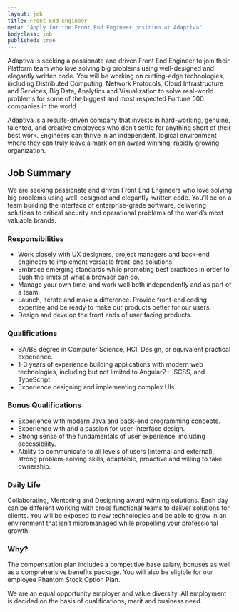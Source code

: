 ```yaml
---
layout: job
title: Front End Engineer
meta: "Apply for the Front End Engineer position at Adaptiva"
bodyclass: job
published: true
---
```


Adaptiva is seeking a passionate and driven Front End Engineer to join their Platform team who love solving big problems using well-designed and elegantly written code. You will be working on cutting-edge technologies, including Distributed Computing, Network Protocols, Cloud Infrastructure and Services, Big Data, Analytics and Visualization to solve real-world problems for some of the biggest and most respected Fortune 500 companies in the world.

Adaptiva is a results-driven company that invests in hard-working, genuine, talented, and creative employees who don’t settle for anything short of their best work. Engineers can thrive in an independent, logical environment where they can truly leave a mark on an award winning, rapidly growing organization.

## Job Summary
We are seeking passionate and driven Front End Engineers who love solving big problems using well-designed and elegantly-written code. You’ll be on a team building the interface of enterprise-grade software, delivering solutions to critical security and operational problems of the world’s most valuable brands.

### Responsibilities
* Work closely with UX designers, project managers and back-end engineers to implement versatile front-end solutions.
* Embrace emerging standards while promoting best practices in order to push the limits of what a browser can do.
* Manage your own time, and work well both independently and as part of a team.
* Launch, iterate and make a difference. Provide front-end coding expertise and be ready to make our products better for our users.
* Design and develop the front ends of user facing products.

### Qualifications
* BA/BS degree in Computer Science, HCI, Design, or equivalent practical experience.
* 1-3 years of experience building applications with modern web technologies, including but not limited to Angular2+, SCSS, and TypeScript.
* Experience designing and implementing complex UIs.

### Bonus Qualifications
* Experience with modern Java and back-end programming concepts.
* Experience with and a passion for user-interface design.
* Strong sense of the fundamentals of user experience, including accessibility.
* Ability to communicate to all levels of users (internal and external), strong problem-solving skills, adaptable, proactive and willing to take ownership.

### Daily Life 
Collaborating, Mentoring and Designing award winning solutions. Each day can be different working with cross functional teams to deliver solutions for clients. You will be exposed to new technologies and be able to grow in an environment that isn’t micromanaged while propelling your professional growth. 

### Why?
The compensation plan includes a competitive base salary, bonuses as well as a comprehensive benefits package. You will also be eligible for our employee Phantom Stock Option Plan.

We are an equal opportunity employer and value diversity. All employment is decided on the basis of qualifications, merit and business need.
